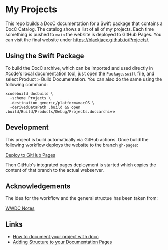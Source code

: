 # My Projects

This repo builds a DocC documentation for a Swift package that contains a DocC Catalog. The catalog shows a list of all of my projects. Each time something is pushed to `main` the website is deployed to GitHub Pages. You can visit the final website under https://blackjacx.github.io/Projects/.

## Using the Swift Package

To build the DocC archive, which can be imported and used directly in Xcode's local documentation tool, just open the `Package.swift` file, and select Product > Build Documentation. You can also do the same using the following command:

```shell
xcodebuild docbuild \
  -scheme Projects \
  -destination generic/platform=macOS \
  -derivedDataPath .build && open .build/Build/Products/Debug/Projects.doccarchive
```

## Development

This project is build automatically via GitHub actions. Once build the following workflow deploys the website to the branch `gh-pages`:

[Deploy to GitHub Pages](https://github.com/marketplace/actions/deploy-to-github-pages)

Then GitHub's integrated pages deployment is started which copies the content of that branch to the actual webserver.

## Acknowledgements

The idea for the workflow and the general structue has been taken from:

[WWDC Notes](https://github.com/WWDCNotes/WWDCNotes)

## Links

- [How to document your project with docc](https://www.hackingwithswift.com/articles/238/how-to-document-your-project-with-docc)
- [Adding Structure to your Documentation Pages](https://developer.apple.com/documentation/Xcode/adding-structure-to-your-documentation-pages)